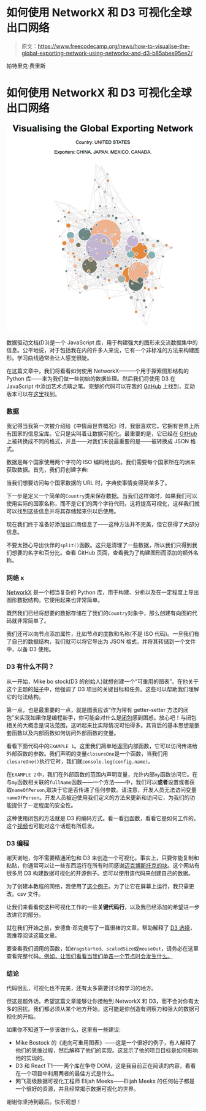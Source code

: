 # 如何使用 NetworkX 和 D3 可视化全球出口网络

> 原文：<https://www.freecodecamp.org/news/how-to-visualise-the-global-exporting-network-using-networkx-and-d3-b85abee95ee2/>

帕特里克·费里斯

# 如何使用 NetworkX 和 D3 可视化全球出口网络

![1*OC42Ul4VREUunK-yojnOyA](img/e79e7760f92d0e23f3975292bcbedb17.png)

数据驱动文档(D3)是一个 JavaScript 库，用于构建强大的图形来交流数据集中的信息。公平地说，对于包括我在内的许多人来说，它有一个非标准的方法来构建图形。学习曲线通常会让人感觉很陡。

在这篇文章中，我们将看看如何使用 NetworkX——一个用于探索图形结构的 Python 库——来为我们做一些初始的数据处理。然后我们将使用 D3 在 JavaScript 中添加艺术点睛之笔。完整的代码可以在我的 [GitHub](https://github.com/patricoferris/blog-posts/tree/master/Exporting_Dependencies) 上找到，互动版本可以在[这里](https://bl.ocks.org/patricoferris/bd646b1122b087cc3ec61de0690625b8/104d0bbfd541851d99d0babdbc0a6f35a6f5a20f)找到。

### 数据

我记得当我第一次被介绍给《中情局世界概况》时，我很喜欢它。它拥有世界上所有国家的信息宝库。它只是尖叫着让数据可视化。最重要的是，它已经在 [GitHub](https://github.com/factbook) 上被转换成不同的格式，并且——对我们来说最重要的是——被转换成 JSON 格式。

数据是每个国家使用两个字符的 ISO 编码给出的。我们需要每个国家所在的洲来获取数据。首先，我们将创建字典:

当我们想要访问每个国家数据的 URL 时，字典使事情变得简单多了。

下一步是定义一个简单的`Country`类来保存数据。当我们这样做时，如果我们可以使用实际的国家名称，而不是它们的两个字符代码，这将提高可视化，这样我们就可以找到这些信息并将其存储起来供以后使用。

现在我们终于准备好添加出口商信息了——这种方法并不完美，但它获得了大部分信息。

不要太担心导出伙伴的`split()`函数。这只是清理了一些数据，所以我们只得到我们想要的名字和百分比。查看 GitHub 页面，查看我为了构建图形而添加的额外名称。

### 网络 x

[NetworkX](https://networkx.github.io/) 是一个相当复杂的 Python 库，用于构建、分析以及在一定程度上导出图形数据结构。它使用起来也非常简单。

既然我们已经将想要的数据存储在了我们的`Country`对象中，那么创建有向图的代码就非常简单了。

我们还可以向节点添加属性，比如节点的度数和名称(不是 ISO 代码)。一旦我们有了自己的数据结构，我们就可以将它导出为 JSON 格式，并将其转储到一个文件中，以备 D3 使用。

### D3 有什么不同？

从一开始，Mike bo stock(D3 的创始人)就想创建一个“可重用的图表”。在他关于这个主题的[帖子](https://bost.ocks.org/mike/chart/)中，他强调了 D3 项目的关键目标和任务。这些可以帮助我们理解它的句法结构。

第一点，也是最重要的一点，就是图表应该“作为带有 getter-setter 方法的闭包”来实现如果你是编程新手，你可能会对什么是[闭包](https://developer.mozilla.org/en-US/docs/Web/JavaScript/Closures)感到困惑。放心吧！与闭包相关的大概念是词法范围，这听起来比实际情况可怕得多。其背后的基本思想是嵌套函数以及内部函数如何访问外部函数的变量。

看看下面代码中的`EXAMPLE 1`。这里我们简单地返回内部函数，它可以访问传递给外部函数的参数。我们声明的变量`closureOne`是一个函数，当我们用`closureOne()`执行它时，我们就`console.log(config.name)`。

在`EXAMPLE 2`中，我们在外部函数的范围内声明变量，允许内部`my`函数访问它。在与`my`函数相关联的`fullName`函数——一个方法——中，我们可以**或者**设置或者获取`nameOfPerson`,取决于它是否传递了任何参数。请注意，开发人员无法访问变量`nameOfPerson`。开发人员被迫使用我们定义的方法来更新和访问它，为我们的功能提供了一定程度的安全性。

这种使用闭包的方法就是 D3 的编码方式。看一看[行](https://github.com/d3/d3-shape/blob/master/src/line.js)函数，看看它是如何工作的。这个[视频](https://www.youtube.com/watch?v=-jysK0nlz7A&t=647s)也可能对这个话题有所启发。

### D3 编程

谢天谢地，你不需要精通闭包和 D3 来创造一个可视化。事实上，只要你能复制和粘贴，你通常可以让一些东西运行在所有时间感谢[迈克博斯托克的块](https://bl.ocks.org/mbostock)。这个网站有很多用 D3 构建数据可视化的开源例子。您可以使用该代码来创建自己的数据。

为了创建本教程的网络，我使用了[这个例子](https://bl.ocks.org/mbostock/4062045)。为了让它在屏幕上运行，我只需更改。csv 文件。

让我们来看看使这种可视化工作的一些**关键代码行**，以及我已经添加的希望进一步改进它的部分。

就在我们开始之前，安德鲁·邓克曼写了一篇很棒的文章，帮助解释了 [D3 选择](https://techtime.getharvest.com/blog/understanding-d3-selection-operations)，我推荐阅读这篇文章。

要查看我们调用的函数，如`dragstarted`、`scaledSize`或`mouseOut`，请务必在这里查看完整代码[。例如，让我们看看当我们单击一个节点时会发生什么。](https://github.com/patricoferris/blog-posts/blob/master/Exporting_Dependencies/index.js)

### 结论

代码很乱，可视化也不完美，还有太多需要讨论和学习的地方。

但这是题外话。希望这篇文章能够让你接触到 NetworkX 和 D3，而不会对你有太多的困扰。我们都必须从某个地方开始，这可能是你创造有洞察力和强大的数据可视化的开始。

如果你不知道下一步该做什么，这里有一些建议:

*   Mike Bostock 的《走向可重用图表》——这是一个很好的例子，有人解释了他们的思维过程，然后解释了他们的实现。这显示了他的项目目标是如何影响他的实现的。
*   D3 和 React T1——两个库在争夺 DOM，这是我目前正在阅读的内容，看看在一个项目中利用两者的最佳方式是什么。
*   网飞高级数据可视化工程师 Elijah Meeks——Elijah Meeks 的任何帖子都是一个很好的资源，并且经常揭示数据可视化的世界。

谢谢你坚持到最后。快乐观想！